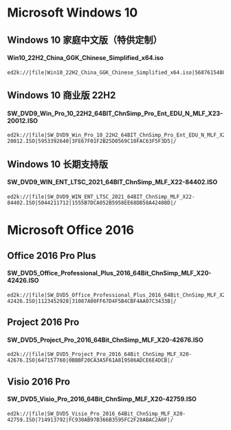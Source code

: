 # Microsoft Windows 10

## Windows 10 家庭中文版（特供定制）
#### Win10_22H2_China_GGK_Chinese_Simplified_x64.iso
    ed2k://|file|Win10_22H2_China_GGK_Chinese_Simplified_x64.iso|5687615488|937058F92F1EE4B5B4FCD1450C5AF212|/

## Windows 10 商业版 22H2
#### SW_DVD9_Win_Pro_10_22H2_64BIT_ChnSimp_Pro_Ent_EDU_N_MLF_X23-20012.ISO
    ed2k://|file|SW_DVD9_Win_Pro_10_22H2_64BIT_ChnSimp_Pro_Ent_EDU_N_MLF_X23-20012.ISO|5953392640|3FE67F01F2B25D0569C10FAC63F5F3D5|/

## Windows 10 长期支持版
#### SW_DVD9_WIN_ENT_LTSC_2021_64BIT_ChnSimp_MLF_X22-84402.ISO
    ed2k://|file|SW_DVD9_WIN_ENT_LTSC_2021_64BIT_ChnSimp_MLF_X22-84402.ISO|5044211712|1555B7DCA052B5958EE68DB58A42408D|/

# Microsoft Office 2016

## Office 2016 Pro Plus
#### SW_DVD5_Office_Professional_Plus_2016_64Bit_ChnSimp_MLF_X20-42426.ISO
    ed2k://|file|SW_DVD5_Office_Professional_Plus_2016_64Bit_ChnSimp_MLF_X20-42426.ISO|1123452928|31087A00FF67D4F5B4CBF4AA07C3433B|/

## Project 2016 Pro
#### SW_DVD5_Project_Pro_2016_64Bit_ChnSimp_MLF_X20-42676.ISO
    ed2k://|file|SW_DVD5_Project_Pro_2016_64Bit_ChnSimp_MLF_X20-42676.ISO|647157760|0BBBF20CA3A5F61A819586ADCE6E4DCB|/

## Visio 2016 Pro
#### SW_DVD5_Visio_Pro_2016_64Bit_ChnSimp_MLF_X20-42759.ISO
    ed2k://|file|SW_DVD5_Visio_Pro_2016_64Bit_ChnSimp_MLF_X20-42759.ISO|714913792|FC930AB97B366B3595FC2F28ABAC2A6F|/

